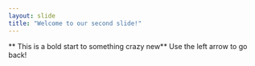 ```yaml
---
layout: slide
title: "Welcome to our second slide!"
---
```

** This is a bold start to something crazy new**
Use the left arrow to go back!
